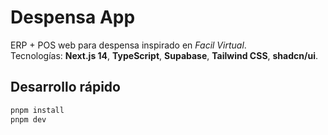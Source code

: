 # Despensa App

ERP + POS web para despensa inspirado en *Facil Virtual*.  
Tecnologías: **Next.js 14**, **TypeScript**, **Supabase**, **Tailwind CSS**, **shadcn/ui**.

## Desarrollo rápido

```bash
pnpm install
pnpm dev
